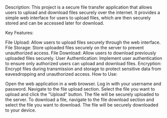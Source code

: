 Description:
This project is a secure file transfer application that allows users to upload and download files securely over the internet. 
It provides a simple web interface for users to upload files, which are then securely stored and can be accessed later for download.

Key Features:

File Upload: Allow users to upload files securely through the web interface.
File Storage: Store uploaded files securely on the server to prevent unauthorized access.
File Download: Allow users to download previously uploaded files securely.
User Authentication: Implement user authentication to ensure only authorized users can upload and download files.
Encryption: Encrypt files during transmission and storage to protect sensitive data from eavesdropping and unauthorized access.
How to Use:

Open the web application in a web browser.
Log in with your username and password.
Navigate to the file upload section.
Select the file you want to upload and click the "Upload" button.
The file will be securely uploaded to the server.
To download a file, navigate to the file download section and select the file you want to download.
The file will be securely downloaded to your device.
